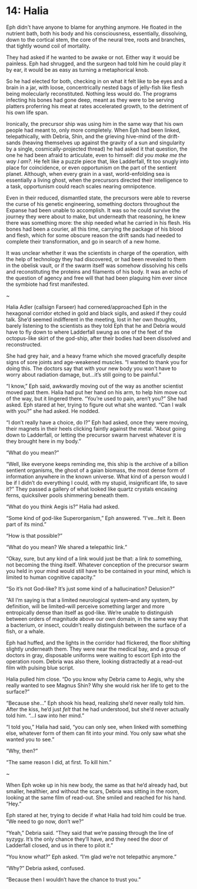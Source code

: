 # 14: Halia

Eph didn't have anyone to blame for anything anymore. He floated in the nutrient bath, both his body and his consciousness, essentially, dissolving, down to the cortical stem, the core of the neural tree, roots and branches, that tightly wound coil of mortality.

They had asked if he wanted to be awake or not. Either way it would be painless. Eph had shrugged, and the surgeon had told him he could play it by ear, it would be as easy as turning a metaphorical knob.

So he had elected for both, checking in on what it felt like to be eyes and a brain in a jar, with loose, concentrically nested bags of jelly-fish like flesh being molecularly reconstituted. Nothing less would do. The programs infecting his bones had gone deep, meant as they were to be serving platters proferring his meat at rates accelerated growth, to the detriment of his own life span.

Ironically, the precursor ship was using him in the same way that his own people had meant to, only more completely. When Eph had been linked, telepathically, with Debria, Shin, and the grieving hive-mind of the drift-sands (heaving themselves up against the gravity of a sun and singularity by a single, cosmically-projected thread) he had asked it that question, the one he had been afraid to articulate, even to himself: *did you make me the way I am?*. He felt like a puzzle piece that, like Ladderfall, fit too snugly into place for coincidence, or even opportunism on the part of the sentient planet. Although, when every grain in a vast, world-enfolding sea is essentially a living ghost, when the precursors directed their intelligence to a task, opportunism could reach scales nearing omnipotence.

Even in their reduced, dismantled state, the precursors were able to reverse the curse of his genetic engineering, something doctors throughout the Expanse had been unable to accomplish. It was so he could survive the journey they were about to make, but underneath that reasoning, he knew there was something more: the ship needed what he carried in his flesh. His bones had been a courier, all this time, carrying the package of his blood and flesh, which for some obscure reason the drift sands had needed to complete their transformation, and go in search of a new home.

It was unclear whether it was the scientists in charge of the operation, with the help of technology they had discovered, or had been revealed to them in the obelisk vault, or if the swarm itself was somehow dissolving his cells and reconstituting the proteins and filaments of his body. It was an echo of the question of agency and free will that had been plaguing him ever since the symbiote had first manifested. 

~

Halia Adler (callsign Farseer) had cornered/approached Eph in the hexagonal corridor etched in gold and black sigils, and asked if they could talk. She’d seemed indifferent in the meeting, lost in her own thoughts, barely listening to the scientists as they told Eph that he and Debria would have to fly down to where Ladderfall swung as one of the feet of the octopus-like skirt of the god-ship, after their bodies had been dissolved and reconstructed. 

She had grey hair, and a heavy frame which she moved gracefully despite signs of sore joints and age-weakened muscles. “I wanted to thank you for doing this. The doctors say that with your new body you won’t have to worry about radiation damage, but…it’s still going to be painful.”

“I know,” Eph said, awkwardly moving out of the way as another scientist moved past them. Halia had put her hand on his arm, to help him move out of the way, but it lingered there. “You’re used to pain, aren’t you?” She had asked. Eph stared at her, trying to figure out what she wanted. “Can I walk with you?” she had asked. He nodded.

“I don’t really have a choice, do I?” Eph had asked, once they were moving, their magnets in their heels clicking faintly against the metal. “About going down to Ladderfall, or letting the precursor swarm harvest whatever it is they brought here in my body.”

“What do you mean?” 

“Well, like everyone keeps reminding me, this ship is the archive of a billion sentient organisms, the ghost of a gaian biomass, the most dense form of information anywhere in the known universe. What kind of a person would I be if I didn’t do everything I could, with my stupid, insignificant life, to save it?” They passed a gallery of what looked like quartz crystals encasing ferns, quicksilver pools shimmering beneath them.

“What do you think Aegis is?” Halia had asked.

“Some kind of god-like Superorganism,” Eph answered. “I’ve…felt it. Been part of its mind.”

“How is that possible?”

“What do you mean? We shared a telepathic link.”

“Okay, sure, but any kind of a link would just be that: a link *to* something, not becoming the thing itself. Whatever conception of the precursor swarm you held in your mind would still have to be contained in your mind, which is limited to human cognitive capacity.”

“So it’s not God-like? It’s just some kind of a hallucination? Delusion?”

“All I’m saying is that a limited neurological system–and any system, by definition, will be limited–will perceive something larger and more entropically dense than itself as god-like. We’re unable to distinguish between orders of magnitude above our own domain, in the same way that a bacterium, or insect, couldn’t really distinguish between the surface of a fish, or a whale.

Eph had huffed, and the lights in the corridor had flickered, the floor shifting slightly underneath them. They were near the medical bay, and a group of doctors in gray, disposable uniforms were waiting to escort Eph into the operation room. Debria was also there, looking distractedly at a read-out film with pulsing blue script. 

Halia pulled him close. “Do you know why Debria came to Aegis, why she really wanted to see Magnus Shin? Why she would risk her life to get to the surface?”

“Because she…” Eph shook his head, realizing she’d never really told him. After the kiss, he’d just *felt* that he had understood, but she’d never actually told him. “...I saw into her mind.”

“I told you,” Halia had said, “you can only see, when linked with something else, whatever form of them can fit into your mind. You only saw what she wanted you to see.”

“Why, then?”

“The same reason I did, at first. To kill him.”

~

When Eph woke up in his new body, the same as that he’d already had, but smaller, healthier, and without the scars, Debria was sitting in the room, looking at the same film of read-out. She smiled and reached for his hand. “Hey.”

Eph stared  at her, trying to decide if what Halia had told him could be true. “We need to go now, don’t we?”

“Yeah,” Debria said. “They said that we’re passing through the line of syzygy. It’s the only chance they’ll have, and they need the door of Ladderfall closed, and us in there to pilot it.”

“You know what?” Eph asked. “I’m glad we’re not telepathic anymore.”

“Why?” Debria asked, confused.

“Because then I wouldn’t have the chance to trust you.”

